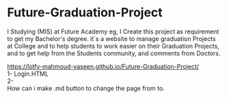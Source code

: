 # Future-Graduation-Project
I Studying (MIS) at Future Academy eg, I Create this project as requirement to get my Bachelor's degree. it`s a website to manage graduation Projects at College and to help students to work easier on their Graduation Projects, and to get help from the Students community, and comments from Doctors.

https://lotfy-mahmoud-yaseen.github.io/Future-Graduation-Project/    <br>
    1- Login.HTML <br>
    2- <br>
 How can i make .md button to change the page from to.

